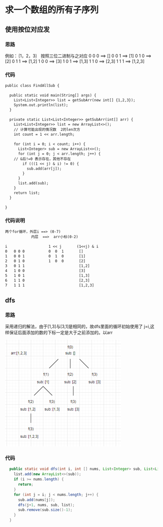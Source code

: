 # 求一个数组的所有子序列

## 使用按位对应发
### 思路
例如：｛1，2，3｝
按照三位二进制与之对应
0 0 0  ==>  []
0 0 1  ==>  [1]
0 1 0  ==>  [2]
0 1 1  ==>  [1,2]
1 0 0  ==>  [3]
1 0 1  ==>  [1,3]
1 1 0  ==>  [2,3]
1 1 1  ==>  [1,2,3]

### 代码
```
public class FindAllSub {

  public static void main(String[] args) {
    List<List<Integer>> list = getSubArr(new int[] {1,2,3});
    System.out.println(list);
  }

  private static List<List<Integer>> getSubArr(int[] arr) {
    List<List<Integer>> list = new ArrayList<>();
    // 计算可能出现的情况数  2的len次方
    int count = 1 << arr.length;
    
    for (int i = 0; i < count; i++) {
      List<Integer> sub = new ArrayList<>();
      for (int j = 0; j < arr.length; j++) {
	// &后!=0 表示存在，其他不存在
        if (((1 << j) & i) != 0) {
          sub.add(arr[j]);
        }
      }
      list.add(sub);
    }
    return list;
  }
  
}
```

### 代码说明
```
两个for循环，外层i ==> (0-7)
            内层  ==>  arr小标(0-2)

i                   1 << j       (1<<j) & i
0   0 0 0           0  0  1       []
1   0 0 1           0  1  0       [1]
2   0 1 0           1  0  0       [2]
3   0 1 1                         [1,2]
4   1 0 0                         [3]
5   1 0 1                         [1,3]
6   1 1 0                         [2,3] 
7   1 1 1                         [1,2,3]
```

## dfs

### 思路
采用递归的解法，由于[1,3]与[3,1]是相同的，故dfs里面的循环初始使用了 j=i,这样保证后面添加的数的下标一定是大于之前添加的。以arr

![title](https://raw.githubusercontent.com/pallcard/noteImg/master/noteImg/2020/04/01/1585704532704-1585704532756.png)

### 代码
```java
  public static void dfs(int i, int [] nums, List<Integer> sub, List<List<Integer>> list) {
    list.add(new ArrayList<>(sub));
    if (i >= nums.length) {
      return;
    }
    for (int j = i; j < nums.length; j++) {
      sub.add(nums[j]);
      dfs(j+1, nums, sub, list);
      sub.remove(sub.size()-1);
    }
  }
```